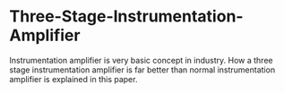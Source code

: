 # Three-Stage-Instrumentation-Amplifier
Instrumentation amplifier is very basic concept in industry. How a three stage instrumentation amplifier is far better than normal instrumentation amplifier is explained in this paper.
